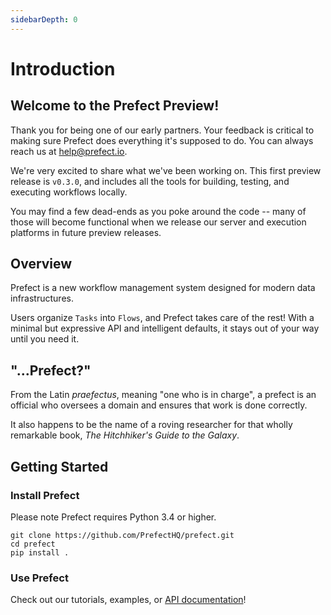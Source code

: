 ```yaml
---
sidebarDepth: 0
---
```


# Introduction

## Welcome to the Prefect Preview!

Thank you for being one of our early partners. Your feedback is critical to making sure Prefect does everything it's supposed to do. You can always reach us at [help@prefect.io]().

We're very excited to share what we've been working on. This first preview release is `v0.3.0`, and includes all the tools for building, testing, and executing workflows locally.

You may find a few dead-ends as you poke around the code -- many of those will become functional when we release our server and execution platforms in future preview releases.



## Overview

Prefect is a new workflow management system designed for modern data infrastructures.

Users organize `Tasks` into `Flows`, and Prefect takes care of the rest! With a minimal but expressive API and intelligent defaults, it stays out of your way until you need it.

## "...Prefect?"

From the Latin *praefectus*, meaning "one who is in charge", a prefect is an official who oversees a domain and ensures that work is done correctly.

It also happens to be the name of a roving researcher for that wholly remarkable book, *The Hitchhiker's Guide to the Galaxy*.

## Getting Started

### Install Prefect
Please note Prefect requires Python 3.4 or higher.

```
git clone https://github.com/PrefectHQ/prefect.git
cd prefect
pip install .
```

### Use Prefect
Check out our tutorials, examples, or [API documentation](api/)!
